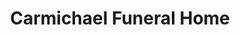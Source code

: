 ---
title: "Carmichael Funeral Home"
url: /fort-wayne/carmichael-funeral-home/
shop: funeral directors
---